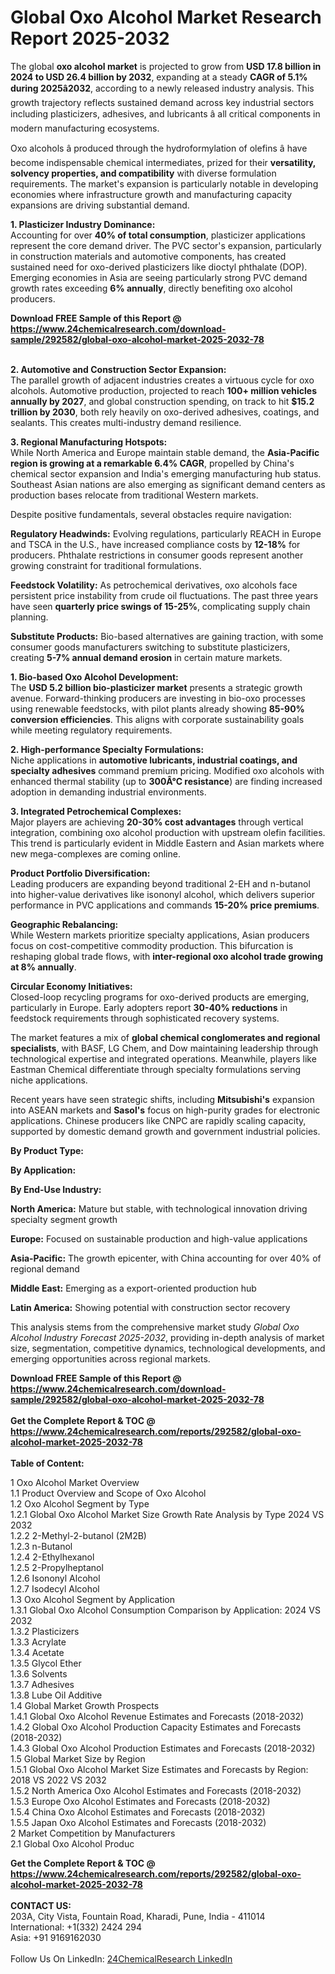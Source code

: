 <h1>Global Oxo Alcohol Market Research Report 2025-2032</h1><p>The global <strong>oxo alcohol market</strong> is projected to grow from <strong>USD 17.8 billion in 2024 to USD 26.4 billion by 2032</strong>, expanding at a steady <strong>CAGR of 5.1% during 2025â2032</strong>, according to a newly released industry analysis. This growth trajectory reflects sustained demand across key industrial sectors including plasticizers, adhesives, and lubricants â all critical components in modern manufacturing ecosystems.</p><p>Oxo alcohols â produced through the hydroformylation of olefins â have become indispensable chemical intermediates, prized for their <strong>versatility, solvency properties, and compatibility</strong> with diverse formulation requirements. The market's expansion is particularly notable in developing economies where infrastructure growth and manufacturing capacity expansions are driving substantial demand.</p><p><strong>1. Plasticizer Industry Dominance:</strong><br>
Accounting for over <strong>40% of total consumption</strong>, plasticizer applications represent the core demand driver. The PVC sector's expansion, particularly in construction materials and automotive components, has created sustained need for oxo-derived plasticizers like dioctyl phthalate (DOP). Emerging economies in Asia are seeing particularly strong PVC demand growth rates exceeding <strong>6% annually</strong>, directly benefiting oxo alcohol producers.</p><div><b>Download FREE Sample of this Report @ 
            <a href="https://www.24chemicalresearch.com/download-sample/292582/global-oxo-alcohol-market-2025-2032-78">
            https://www.24chemicalresearch.com/download-sample/292582/global-oxo-alcohol-market-2025-2032-78</a></b></div><br><p><strong>2. Automotive and Construction Sector Expansion:</strong><br>
The parallel growth of adjacent industries creates a virtuous cycle for oxo alcohols. Automotive production, projected to reach <strong>100+ million vehicles annually by 2027</strong>, and global construction spending, on track to hit <strong>$15.2 trillion by 2030</strong>, both rely heavily on oxo-derived adhesives, coatings, and sealants. This creates multi-industry demand resilience.</p><p><strong>3. Regional Manufacturing Hotspots:</strong><br>
While North America and Europe maintain stable demand, the <strong>Asia-Pacific region is growing at a remarkable 6.4% CAGR</strong>, propelled by China's chemical sector expansion and India's emerging manufacturing hub status. Southeast Asian nations are also emerging as significant demand centers as production bases relocate from traditional Western markets.</p><p>Despite positive fundamentals, several obstacles require navigation:</p><p><strong>Regulatory Headwinds:</strong> Evolving regulations, particularly REACH in Europe and TSCA in the U.S., have increased compliance costs by <strong>12-18%</strong> for producers. Phthalate restrictions in consumer goods represent another growing constraint for traditional formulations.</p><p><strong>Feedstock Volatility:</strong> As petrochemical derivatives, oxo alcohols face persistent price instability from crude oil fluctuations. The past three years have seen <strong>quarterly price swings of 15-25%</strong>, complicating supply chain planning.</p><p><strong>Substitute Products:</strong> Bio-based alternatives are gaining traction, with some consumer goods manufacturers switching to substitute plasticizers, creating <strong>5-7% annual demand erosion</strong> in certain mature markets.</p><p><strong>1. Bio-based Oxo Alcohol Development:</strong><br>
The <strong>USD 5.2 billion bio-plasticizer market</strong> presents a strategic growth avenue. Forward-thinking producers are investing in bio-oxo processes using renewable feedstocks, with pilot plants already showing <strong>85-90% conversion efficiencies</strong>. This aligns with corporate sustainability goals while meeting regulatory requirements.</p><p><strong>2. High-performance Specialty Formulations:</strong><br>
Niche applications in <strong>automotive lubricants, industrial coatings, and specialty adhesives</strong> command premium pricing. Modified oxo alcohols with enhanced thermal stability (up to <strong>300Â°C resistance</strong>) are finding increased adoption in demanding industrial environments.</p><p><strong>3. Integrated Petrochemical Complexes:</strong><br>
Major players are achieving <strong>20-30% cost advantages</strong> through vertical integration, combining oxo alcohol production with upstream olefin facilities. This trend is particularly evident in Middle Eastern and Asian markets where new mega-complexes are coming online.</p><p><strong>Product Portfolio Diversification:</strong><br>
	Leading producers are expanding beyond traditional 2-EH and n-butanol into higher-value derivatives like isononyl alcohol, which delivers superior performance in PVC applications and commands <strong>15-20% price premiums</strong>.</p><p><strong>Geographic Rebalancing:</strong><br>
	While Western markets prioritize specialty applications, Asian producers focus on cost-competitive commodity production. This bifurcation is reshaping global trade flows, with <strong>inter-regional oxo alcohol trade growing at 8% annually</strong>.</p><p><strong>Circular Economy Initiatives:</strong><br>
	Closed-loop recycling programs for oxo-derived products are emerging, particularly in Europe. Early adopters report <strong>30-40% reductions</strong> in feedstock requirements through sophisticated recovery systems.</p><p>The market features a mix of <strong>global chemical conglomerates and regional specialists</strong>, with BASF, LG Chem, and Dow maintaining leadership through technological expertise and integrated operations. Meanwhile, players like Eastman Chemical differentiate through specialty formulations serving niche applications.</p><p>Recent years have seen strategic shifts, including <strong>Mitsubishi's</strong> expansion into ASEAN markets and <strong>Sasol's</strong> focus on high-purity grades for electronic applications. Chinese producers like CNPC are rapidly scaling capacity, supported by domestic demand growth and government industrial policies.</p><p><strong>By Product Type:</strong></p><p><strong>By Application:</strong></p><p><strong>By End-Use Industry:</strong></p><p><strong>North America:</strong> Mature but stable, with technological innovation driving specialty segment growth</p><p><strong>Europe:</strong> Focused on sustainable production and high-value applications</p><p><strong>Asia-Pacific:</strong> The growth epicenter, with China accounting for over 40% of regional demand</p><p><strong>Middle East:</strong> Emerging as a export-oriented production hub</p><p><strong>Latin America:</strong> Showing potential with construction sector recovery</p><p>This analysis stems from the comprehensive market study <em>Global Oxo Alcohol Industry Forecast 2025-2032</em>, providing in-depth analysis of market size, segmentation, competitive dynamics, technological developments, and emerging opportunities across regional markets.</p><div><b>Download FREE Sample of this Report @ 
            <a href="https://www.24chemicalresearch.com/download-sample/292582/global-oxo-alcohol-market-2025-2032-78">
            https://www.24chemicalresearch.com/download-sample/292582/global-oxo-alcohol-market-2025-2032-78</a></b></div><br><div><b>Get the Complete Report & TOC @ 
            <a href="https://www.24chemicalresearch.com/reports/292582/global-oxo-alcohol-market-2025-2032-78">
            https://www.24chemicalresearch.com/reports/292582/global-oxo-alcohol-market-2025-2032-78</a></b></div><br>
            <b>Table of Content:</b><p>1 Oxo Alcohol Market Overview<br />
    1.1 Product Overview and Scope of Oxo Alcohol<br />
    1.2 Oxo Alcohol Segment by Type<br />
        1.2.1 Global Oxo Alcohol Market Size Growth Rate Analysis by Type 2024 VS 2032<br />
        1.2.2 2-Methyl-2-butanol (2M2B)<br />
        1.2.3 n-Butanol<br />
        1.2.4 2-Ethylhexanol<br />
        1.2.5 2-Propylheptanol<br />
        1.2.6 Isononyl Alcohol<br />
        1.2.7 Isodecyl Alcohol<br />
    1.3 Oxo Alcohol Segment by Application<br />
        1.3.1 Global Oxo Alcohol Consumption Comparison by Application: 2024 VS 2032<br />
        1.3.2 Plasticizers<br />
        1.3.3 Acrylate<br />
        1.3.4 Acetate<br />
        1.3.5 Glycol Ether<br />
        1.3.6 Solvents<br />
        1.3.7 Adhesives<br />
        1.3.8 Lube Oil Additive<br />
    1.4 Global Market Growth Prospects<br />
        1.4.1 Global Oxo Alcohol Revenue Estimates and Forecasts (2018-2032)<br />
        1.4.2 Global Oxo Alcohol Production Capacity Estimates and Forecasts (2018-2032)<br />
        1.4.3 Global Oxo Alcohol Production Estimates and Forecasts (2018-2032)<br />
    1.5 Global Market Size by Region<br />
        1.5.1 Global Oxo Alcohol Market Size Estimates and Forecasts by Region: 2018 VS 2022 VS 2032<br />
        1.5.2 North America Oxo Alcohol Estimates and Forecasts (2018-2032)<br />
        1.5.3 Europe Oxo Alcohol Estimates and Forecasts (2018-2032)<br />
        1.5.4 China Oxo Alcohol Estimates and Forecasts (2018-2032)<br />
        1.5.5 Japan Oxo Alcohol Estimates and Forecasts (2018-2032)<br />
2 Market Competition by Manufacturers<br />
    2.1 Global Oxo Alcohol Produc</p><div><b>Get the Complete Report & TOC @ 
            <a href="https://www.24chemicalresearch.com/reports/292582/global-oxo-alcohol-market-2025-2032-78">
            https://www.24chemicalresearch.com/reports/292582/global-oxo-alcohol-market-2025-2032-78</a></b></div><br><b>CONTACT US:</b><br>
            203A, City Vista, Fountain Road, Kharadi, Pune, India - 411014<br>
            International: +1(332) 2424 294<br>
            Asia: +91 9169162030 <br><br>
            Follow Us On LinkedIn: <a href="https://www.linkedin.com/company/24chemicalresearch/">24ChemicalResearch LinkedIn</a>